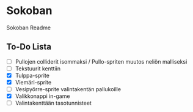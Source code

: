 # Sokoban

Sokoban Readme

## To-Do Lista
- [ ] Pullojen colliderit isommaksi / Pullo-spriten muutos neliön malliseksi
- [ ] Tekstuurit kenttiin
- [X] Tulppa-sprite
- [X] Viemäri-sprite
- [ ] Vesipyörre-sprite valintakentän pallukoille
- [X] Valikkonappi in-game
- [ ] Valintakenttään tasotunnisteet
